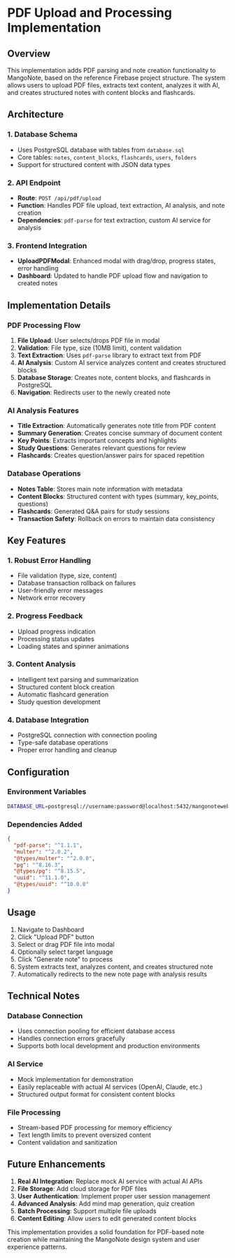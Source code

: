 # PDF Upload and Processing Implementation

## Overview

This implementation adds PDF parsing and note creation functionality to MangoNote, based on the reference Firebase project structure. The system allows users to upload PDF files, extracts text content, analyzes it with AI, and creates structured notes with content blocks and flashcards.

## Architecture

### 1. Database Schema
- Uses PostgreSQL database with tables from `database.sql`
- Core tables: `notes`, `content_blocks`, `flashcards`, `users`, `folders`
- Support for structured content with JSON data types

### 2. API Endpoint
- **Route**: `POST /api/pdf/upload`
- **Function**: Handles PDF file upload, text extraction, AI analysis, and note creation
- **Dependencies**: `pdf-parse` for text extraction, custom AI service for analysis

### 3. Frontend Integration
- **UploadPDFModal**: Enhanced modal with drag/drop, progress states, error handling
- **Dashboard**: Updated to handle PDF upload flow and navigation to created notes

## Implementation Details

### PDF Processing Flow
1. **File Upload**: User selects/drops PDF file in modal
2. **Validation**: File type, size (10MB limit), content validation
3. **Text Extraction**: Uses `pdf-parse` library to extract text from PDF
4. **AI Analysis**: Custom AI service analyzes content and creates structured blocks
5. **Database Storage**: Creates note, content blocks, and flashcards in PostgreSQL
6. **Navigation**: Redirects user to the newly created note

### AI Analysis Features
- **Title Extraction**: Automatically generates note title from PDF content
- **Summary Generation**: Creates concise summary of document content
- **Key Points**: Extracts important concepts and highlights
- **Study Questions**: Generates relevant questions for review
- **Flashcards**: Creates question/answer pairs for spaced repetition

### Database Operations
- **Notes Table**: Stores main note information with metadata
- **Content Blocks**: Structured content with types (summary, key_points, questions)
- **Flashcards**: Generated Q&A pairs for study sessions
- **Transaction Safety**: Rollback on errors to maintain data consistency

## Key Features

### 1. Robust Error Handling
- File validation (type, size, content)
- Database transaction rollback on failures
- User-friendly error messages
- Network error recovery

### 2. Progress Feedback
- Upload progress indication
- Processing status updates
- Loading states and spinner animations

### 3. Content Analysis
- Intelligent text parsing and summarization
- Structured content block creation
- Automatic flashcard generation
- Study question development

### 4. Database Integration
- PostgreSQL connection with connection pooling
- Type-safe database operations
- Proper error handling and cleanup

## Configuration

### Environment Variables
```bash
DATABASE_URL=postgresql://username:password@localhost:5432/mangonoteweb
```

### Dependencies Added
```json
{
  "pdf-parse": "^1.1.1",
  "multer": "^2.0.2",
  "@types/multer": "^2.0.0",
  "pg": "^8.16.3",
  "@types/pg": "^8.15.5",
  "uuid": "^11.1.0",
  "@types/uuid": "^10.0.0"
}
```

## Usage

1. Navigate to Dashboard
2. Click "Upload PDF" button
3. Select or drag PDF file into modal
4. Optionally select target language
5. Click "Generate note" to process
6. System extracts text, analyzes content, and creates structured note
7. Automatically redirects to the new note page with analysis results

## Technical Notes

### Database Connection
- Uses connection pooling for efficient database access
- Handles connection errors gracefully
- Supports both local development and production environments

### AI Service
- Mock implementation for demonstration
- Easily replaceable with actual AI services (OpenAI, Claude, etc.)
- Structured output format for consistent content blocks

### File Processing
- Stream-based PDF processing for memory efficiency
- Text length limits to prevent oversized content
- Content validation and sanitization

## Future Enhancements

1. **Real AI Integration**: Replace mock AI service with actual AI APIs
2. **File Storage**: Add cloud storage for PDF files
3. **User Authentication**: Implement proper user session management
4. **Advanced Analysis**: Add mind map generation, quiz creation
5. **Batch Processing**: Support multiple file uploads
6. **Content Editing**: Allow users to edit generated content blocks

This implementation provides a solid foundation for PDF-based note creation while maintaining the MangoNote design system and user experience patterns.